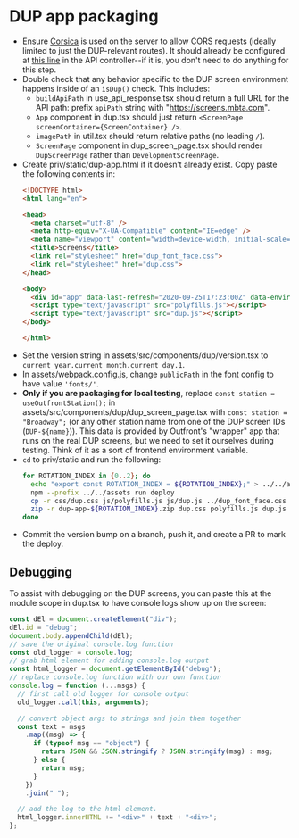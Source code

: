 # DUP app packaging

- Ensure [Corsica](https://hexdocs.pm/corsica/Corsica.html) is used on the server to allow CORS requests (ideally limited to just the DUP-relevant routes). It should already be configured at [this line](/lib/screens_web/controllers/screen_api_controller.ex#L7) in the API controller--if it is, you don't need to do anything for this step.
- Double check that any behavior specific to the DUP screen environment happens inside of an `isDup()` check. This includes:
  - `buildApiPath` in use_api_response.tsx should return a full URL for the API path: prefix `apiPath` string with "https://screens.mbta.com".
  - `App` component in dup.tsx should just return `<ScreenPage screenContainer={ScreenContainer} />`.
  - `imagePath` in util.tsx should return relative paths (no leading `/`).
  - `ScreenPage` component in dup_screen_page.tsx should render `DupScreenPage` rather than `DevelopmentScreenPage`.
- Create priv/static/dup-app.html if it doesn’t already exist. Copy paste the following contents in:
  ```html
  <!DOCTYPE html>
  <html lang="en">

  <head>
    <meta charset="utf-8" />
    <meta http-equiv="X-UA-Compatible" content="IE=edge" />
    <meta name="viewport" content="width=device-width, initial-scale=1.0" />
    <title>Screens</title>
    <link rel="stylesheet" href="dup_font_face.css">
    <link rel="stylesheet" href="dup.css">
  </head>

  <body>
    <div id="app" data-last-refresh="2020-09-25T17:23:00Z" data-environment-name="screens-prod"></div>
    <script type="text/javascript" src="polyfills.js"></script>
    <script type="text/javascript" src="dup.js"></script>
  </body>

  </html>
  ```
- Set the version string in assets/src/components/dup/version.tsx to `current_year.current_month.current_day.1`.
- In assets/webpack.config.js, change `publicPath` in the font config to have value `'fonts/'`.
- **Only if you are packaging for local testing**, replace `const station = useOutfrontStation();` in assets/src/components/dup/dup_screen_page.tsx with `const station = "Broadway";` (or any other station name from one of the DUP screen IDs (`DUP-${name}`)). This data is provided by Outfront's "wrapper" app that runs on the real DUP screens, but we need to set it ourselves during testing. Think of it as a sort of frontend environment variable.
- `cd` to priv/static and run the following:
  ```sh
  for ROTATION_INDEX in {0..2}; do
    echo "export const ROTATION_INDEX = ${ROTATION_INDEX};" > ../../assets/src/components/dup/rotation_index.tsx
    npm --prefix ../../assets run deploy
    cp -r css/dup.css js/polyfills.js js/dup.js ../dup_font_face.css ../fonts ../template.json ../preview.png .
    zip -r dup-app-${ROTATION_INDEX}.zip dup.css polyfills.js dup.js dup_font_face.css fonts images dup-app.html template.json preview.png
  done
  ```
- Commit the version bump on a branch, push it, and create a PR to mark the deploy.

## Debugging

To assist with debugging on the DUP screens, you can paste this at the module scope in dup.tsx to have console logs
show up on the screen:
```js
const dEl = document.createElement("div");
dEl.id = "debug";
document.body.appendChild(dEl);
// save the original console.log function
const old_logger = console.log;
// grab html element for adding console.log output
const html_logger = document.getElementById("debug");
// replace console.log function with our own function
console.log = function (...msgs) {
  // first call old logger for console output
  old_logger.call(this, arguments);

  // convert object args to strings and join them together
  const text = msgs
    .map((msg) => {
      if (typeof msg == "object") {
        return JSON && JSON.stringify ? JSON.stringify(msg) : msg;
      } else {
        return msg;
      }
    })
    .join(" ");

  // add the log to the html element.
  html_logger.innerHTML += "<div>" + text + "<div>";
};
```
